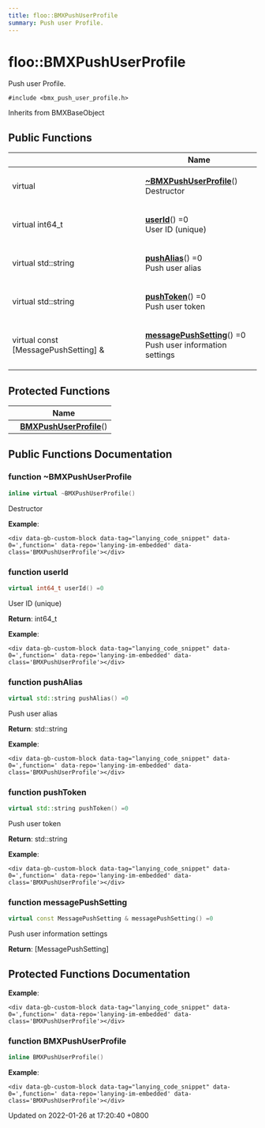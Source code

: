 ```yaml
---
title: floo::BMXPushUserProfile
summary: Push user Profile.
---
```


# floo::BMXPushUserProfile

Push user Profile.

`#include <bmx_push_user_profile.h>`

Inherits from BMXBaseObject

## Public Functions

|                                       | Name                                                                                                                                                                 |
| ------------------------------------- | -------------------------------------------------------------------------------------------------------------------------------------------------------------------- |
| virtual                               | <p><a href="classfloo_1_1_b_m_x_push_user_profile.md#function-~bmxpushuserprofile"><strong>~BMXPushUserProfile</strong></a>()<br>Destructor</p>                      |
| virtual int64\_t                      | <p><a href="classfloo_1_1_b_m_x_push_user_profile.md#function-userid"><strong>userId</strong></a>() =0<br>User ID (unique)</p>                                       |
| virtual std::string                   | <p><a href="classfloo_1_1_b_m_x_push_user_profile.md#function-pushalias"><strong>pushAlias</strong></a>() =0<br>Push user alias</p>                                  |
| virtual std::string                   | <p><a href="classfloo_1_1_b_m_x_push_user_profile.md#function-pushtoken"><strong>pushToken</strong></a>() =0<br>Push user token</p>                                  |
| virtual const \[MessagePushSetting] & | <p><a href="classfloo_1_1_b_m_x_push_user_profile.md#function-messagepushsetting"><strong>messagePushSetting</strong></a>() =0<br>Push user information settings</p> |

## Protected Functions

|   | Name                                                                                                     |
| - | -------------------------------------------------------------------------------------------------------- |
|   | [**BMXPushUserProfile**](classfloo\_1\_1\_b\_m\_x\_push\_user\_profile.md#function-bmxpushuserprofile)() |

## Public Functions Documentation

### function \~BMXPushUserProfile

```cpp
inline virtual ~BMXPushUserProfile()
```

Destructor

**Example**:

```
<div data-gb-custom-block data-tag="lanying_code_snippet" data-0=',function=' data-repo='lanying-im-embedded' data-class='BMXPushUserProfile'></div>
```

### function userId

```cpp
virtual int64_t userId() =0
```

User ID (unique)

**Return**: int64\_t

**Example**:

```
<div data-gb-custom-block data-tag="lanying_code_snippet" data-0=',function=' data-repo='lanying-im-embedded' data-class='BMXPushUserProfile'></div>
```

### function pushAlias

```cpp
virtual std::string pushAlias() =0
```

Push user alias

**Return**: std::string

**Example**:

```
<div data-gb-custom-block data-tag="lanying_code_snippet" data-0=',function=' data-repo='lanying-im-embedded' data-class='BMXPushUserProfile'></div>
```

### function pushToken

```cpp
virtual std::string pushToken() =0
```

Push user token

**Return**: std::string

**Example**:

```
<div data-gb-custom-block data-tag="lanying_code_snippet" data-0=',function=' data-repo='lanying-im-embedded' data-class='BMXPushUserProfile'></div>
```

### function messagePushSetting

```cpp
virtual const MessagePushSetting & messagePushSetting() =0
```

Push user information settings

**Return**: \[MessagePushSetting]

## Protected Functions Documentation

**Example**:

```
<div data-gb-custom-block data-tag="lanying_code_snippet" data-0=',function=' data-repo='lanying-im-embedded' data-class='BMXPushUserProfile'></div>
```

### function BMXPushUserProfile

```cpp
inline BMXPushUserProfile()
```

**Example**:

```
<div data-gb-custom-block data-tag="lanying_code_snippet" data-0=',function=' data-repo='lanying-im-embedded' data-class='BMXPushUserProfile'></div>
```



Updated on 2022-01-26 at 17:20:40 +0800
